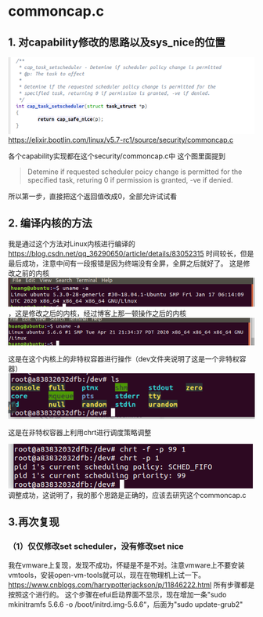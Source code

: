 # commoncap.c 
## 1. 对capability修改的思路以及sys_nice的位置
![](2020-04-22-10-28-19.png)
https://elixir.bootlin.com/linux/v5.7-rc1/source/security/commoncap.c

各个capability实现都在这个security/commoncap.c中
这个图里面提到
> Detemine if requested scheduler poicy change is permitted for the specified task, returing 0 if permission is granted, -ve if denied.

所以第一步，直接把这个返回值改成0，全部允许试试看
## 2. 编译内核的方法
我是通过这个方法对Linux内核进行编译的
https://blog.csdn.net/qq_36290650/article/details/83052315
时间较长，但是最后成功，注意中间有一段报错是因为终端没有全屏，全屏之后就好了。
这是修改之前的内核
![](2020-04-22-16-36-30.png)
，这是修改之后的内核，经过博客上那一顿操作之后的内核
![](2020-04-22-16-37-04.png)

这是在这个内核上的非特权容器进行操作（dev文件夹说明了这是一个非特权容器）
![](2020-04-22-16-38-11.png)

这是在非特权容器上利用chrt进行调度策略调整

![](2020-04-22-16-39-05.png)
调整成功，这说明了，我的那个思路是正确的，应该去研究这个commoncap.c
## 3.再次复现
 ### （1）仅仅修改set scheduler，没有修改set nice
 我在vmware上复现，发现不成功，怀疑是不是不对。注意vmware上不要安装vmtools，安装open-vm-tools就可以，现在在物理机上试一下。
 https://www.cnblogs.com/harrypotterjackson/p/11846222.html
 所有步骤都是按照这个进行的。
 这个步骤在efui启动界面不显示，现在增加一条"sudo mkinitramfs 5.6.6 -o /boot/initrd.img-5.6.6“，后面为"sudo update-grub2"
